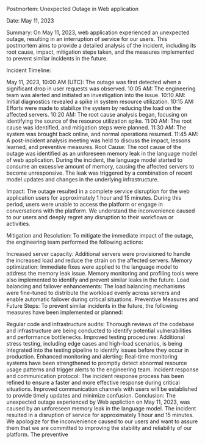 
Postmortem: Unexpected Outage in Web application

Date: May 11, 2023

Summary:
On May 11, 2023, web application experienced an unexpected outage, resulting in an interruption of service for our users. This postmortem aims to provide a detailed analysis of the incident, including its root cause, impact, mitigation steps taken, and the measures implemented to prevent similar incidents in the future.

Incident Timeline:

May 11, 2023, 10:00 AM (UTC): The outage was first detected when a significant drop in user requests was observed.
10:05 AM: The engineering team was alerted and initiated an investigation into the issue.
10:10 AM: Initial diagnostics revealed a spike in system resource utilization.
10:15 AM: Efforts were made to stabilize the system by reducing the load on the affected servers.
10:20 AM: The root cause analysis began, focusing on identifying the source of the resource utilization spike.
11:00 AM: The root cause was identified, and mitigation steps were planned.
11:30 AM: The system was brought back online, and normal operations resumed.
11:45 AM: A post-incident analysis meeting was held to discuss the impact, lessons learned, and preventive measures.
Root Cause:
The root cause of the outage was identified as an unforeseen memory leak in the language model of web application. During the incident, the language model started to consume an excessive amount of memory, causing the affected servers to become unresponsive. The leak was triggered by a combination of recent model updates and changes in the underlying infrastructure.

Impact:
The outage resulted in a complete service disruption for the web application users for approximately 1 hour and 15 minutes. During this period, users were unable to access the platform or engage in conversations with the platform. We understand the inconvenience caused to our users and deeply regret any disruption to their workflows or activities.

Mitigation and Resolution:
To mitigate the immediate impact of the outage, the engineering team performed the following actions:

Increased server capacity: Additional servers were provisioned to handle the increased load and reduce the strain on the affected servers.
Memory optimization: Immediate fixes were applied to the language model to address the memory leak issue. Memory monitoring and profiling tools were also implemented to identify and prevent similar leaks in the future.
Load balancing and failover enhancements: The load balancing mechanisms were fine-tuned to distribute the workload evenly across servers and enable automatic failover during critical situations.
Preventive Measures and Future Steps:
To prevent similar incidents in the future, the following measures have been implemented or planned:

Regular code and infrastructure audits: Thorough reviews of the codebase and infrastructure are being conducted to identify potential vulnerabilities and performance bottlenecks.
Improved testing procedures: Additional stress testing, including edge cases and high-load scenarios, is being integrated into the testing pipeline to identify issues before they occur in production.
Enhanced monitoring and alerting: Real-time monitoring systems have been strengthened to promptly detect abnormal resource usage patterns and trigger alerts to the engineering team.
Incident response and communication protocol: The incident response process has been refined to ensure a faster and more effective response during critical situations. Improved communication channels with users will be established to provide timely updates and minimize confusion.
Conclusion:
The unexpected outage experienced by Web appliction on May 11, 2023, was caused by an unforeseen memory leak in the language model. The incident resulted in a disruption of service for approximately 1 hour and 15 minutes. We apologize for the inconvenience caused to our users and want to assure them that we are committed to improving the stability and reliability of our platform. The preventive
